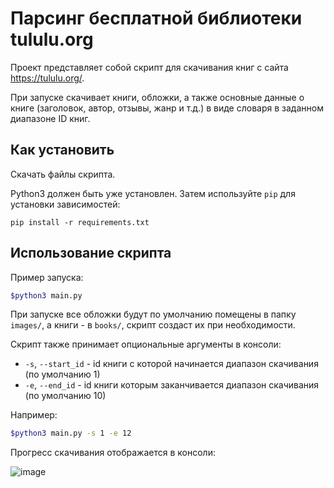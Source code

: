 # Парсинг бесплатной библиотеки tululu.org

Проект представляет собой скрипт для скачивания книг с сайта https://tululu.org/.

При запуске скачивает книги, обложки, а также основные данные о книге (заголовок, автор, отзывы, жанр и т.д.) в виде словаря в заданном диапазоне ID книг.


## Как установить

Скачать файлы скрипта.

Python3 должен быть уже установлен. 
Затем используйте `pip` для установки зависимостей:
```
pip install -r requirements.txt
```

## Использование скрипта

Пример запуска:
```bash
$python3 main.py
```

При запуске все обложки будут по умолчанию помещены в папку `images/`, а книги - в `books/`, скрипт создаст их при необходимости.

Скрипт также принимает опциональные аргументы  в консоли:
* `-s`, `--start_id` - id книги с которой начинается диапазон скачивания (по умолчанию 1)
* `-e`, `--end_id` - id книги которым заканчивается диапазон скачивания (по умолчанию 10)

Например:
```bash
$python3 main.py -s 1 -e 12
```
Прогресс скачивания отображается в консоли:

![image](https://user-images.githubusercontent.com/67222917/221357826-0c022d36-78a8-43a6-a897-0ad22017c878.png)
